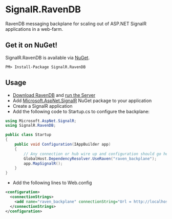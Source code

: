 # SignalR.RavenDB

RavenDB messaging backplane for scaling out of ASP.NET SignalR applications in a web-farm.

## Get it on NuGet!

SignalR.RavenDB is available via [NuGet][me-nuget].

```
PM> Install-Package SignalR.RavenDB
```

## Usage

* [Download RavenDB][raven-download] and [run the Server][raven-tutorial]
* Add [Microsoft.AspNet.SignalR][signalr-nuget] NuGet package to your application
* Create a SignalR application
* Add the following code to Startup.cs to configure the backplane:
```csharp
using Microsoft.AspNet.SignalR;
using SignalR.RavenDB;

public class Startup
{
	public void Configuration(IAppBuilder app)
	{
		// Any connection or hub wire up and configuration should go here
		GlobalHost.DependencyResolver.UseRaven("raven_backplane");
		app.MapSignalR();
	}
}
```
* Add the following lines to Web.config
```xml
<configuration>
  <connectionStrings>
    <add name="raven_backplane" connectionString="Url = http://localhost:8080/; Database = signalr" />
  </connectionStrings>
</configuration>
```

[raven-download]: http://ravendb.net/download
[raven-tutorial]: http://ravendb.net/docs/2.5/intro/ravendb-in-a-nutshell
[signalr-nuget]: http://nuget.org/packages/Microsoft.AspNet.SignalR
[me-nuget]: http://www.nuget.org/packages/SignalR.RavenDB